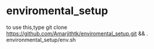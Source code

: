 # enviromental_setup

to use this,type git clone https://github.com/Amarjithtk/enviromental_setup.git && . environmental_setup/env.sh
